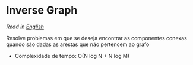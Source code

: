 # Inverse Graph

_Read in [English](README.en.md)_

Resolve problemas em que se deseja encontrar as componentes conexas quando são dadas as arestas que não pertencem ao grafo

- Complexidade de tempo: O(N log N + N log M)
